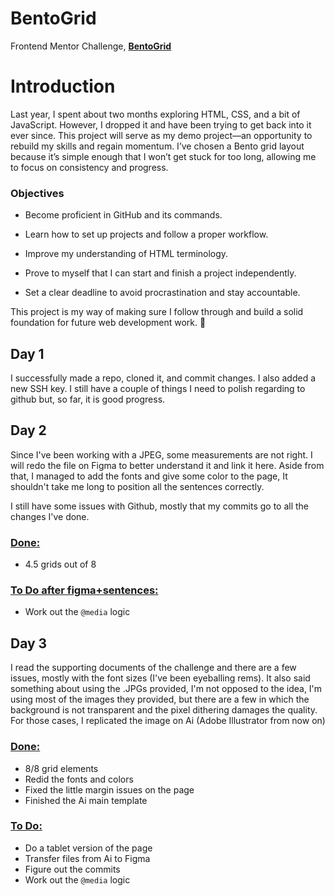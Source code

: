 # BentoGrid
Frontend Mentor Challenge, [**BentoGrid**](https://www.frontendmentor.io/challenges/bento-grid-RMydElrlOj)

# Introduction

Last year, I spent about two months exploring HTML, CSS, and a bit of JavaScript. However, I dropped it and have been trying to get back into it ever since. This project will serve as my demo project—an opportunity to rebuild my skills and regain momentum. I’ve chosen a Bento grid layout because it’s simple enough that I won’t get stuck for too long, allowing me to focus on consistency and progress.

### Objectives

- Become proficient in GitHub and its commands.

- Learn how to set up projects and follow a proper workflow.

- Improve my understanding of HTML terminology.

- Prove to myself that I can start and finish a project independently.

- Set a clear deadline to avoid procrastination and stay accountable.

This project is my way of making sure I follow through and build a solid foundation for future web development work. 🚀

## Day 1

I successfully made a repo, cloned it, and commit changes. I also added a new SSH key. I still have a couple of things I need to polish regarding to github but, so far, it is good progress.

## Day 2

Since I've been working with a JPEG, some measurements are not right. I will redo the file on Figma to better understand it and link it here. Aside from that, I managed to add the fonts and give some color to the page, It shouldn't take me long to position all the sentences correctly.

I still have some issues with Github, mostly that my commits go to all the changes I've done.

### <ins>Done:</ins>
- 4.5 grids out of 8

### <ins>To Do after figma+sentences:</ins>
- Work out the `@media` logic

## Day 3

I read the supporting documents of the challenge and there are a few issues, mostly with the font sizes (I've been eyeballing rems). It also said something about using the .JPGs provided, I'm not opposed to the idea, I'm using most of the images they provided, but there are a few in which the background is not transparent and the pixel dithering damages the quality. For those cases, I replicated the image on Ai (Adobe Illustrator from now on)

### <ins>Done:</ins>
- 8/8 grid elements
- Redid the fonts and colors
- Fixed the little margin issues on the page
- Finished the Ai main template

### <ins>To Do:</ins>
- Do a tablet version of the page
- Transfer files from Ai to Figma
- Figure out the commits
- Work out the `@media` logic
